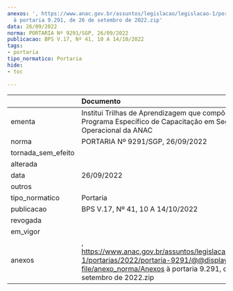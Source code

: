```yaml
---
anexos: ', https://www.anac.gov.br/assuntos/legislacao/legislacao-1/portarias/2022/portaria-9291/@@display-file/anexo_norma/Anexos
  à portaria 9.291, de 26 de setembro de 2022.zip'
data: 26/09/2022
norma: PORTARIA Nº 9291/SGP, 26/09/2022
publicacao: BPS V.17, Nº 41, 10 A 14/10/2022
tags:
- portaria
tipo_normatico: Portaria
hide: 
- toc 
 
---
```


|                    | Documento                                                                                                                                                                 |
|:-------------------|:--------------------------------------------------------------------------------------------------------------------------------------------------------------------------|
| ementa             | Institui Trilhas de Aprendizagem que compõem o Programa Específico de Capacitação em Segurança Operacional da ANAC                                                        |
| norma              | PORTARIA Nº 9291/SGP, 26/09/2022                                                                                                                                          |
| tornada_sem_efeito |                                                                                                                                                                           |
| alterada           |                                                                                                                                                                           |
| data               | 26/09/2022                                                                                                                                                                |
| outros             |                                                                                                                                                                           |
| tipo_normatico     | Portaria                                                                                                                                                                  |
| publicacao         | BPS V.17, Nº 41, 10 A 14/10/2022                                                                                                                                          |
| revogada           |                                                                                                                                                                           |
| em_vigor           |                                                                                                                                                                           |
| anexos             | , https://www.anac.gov.br/assuntos/legislacao/legislacao-1/portarias/2022/portaria-9291/@@display-file/anexo_norma/Anexos à portaria 9.291, de 26 de setembro de 2022.zip |